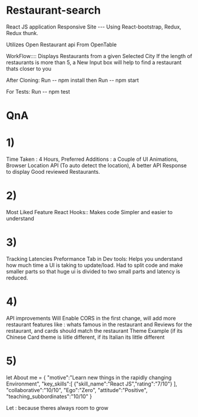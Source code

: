 # Restaurant-search

React JS application 
Responsive Site --- Using React-bootstrap, Redux, Redux thunk.

Utilizes Open Restaurant api From OpenTable

WorkFlow::::
Displays Restaurants from a given Selected City
If the length of restaurants is more than 5, a New Input box will help to find a restaurant thats closer to you

After Cloning: 
Run -- npm install
then 
Run -- npm start

For Tests:
Run -- npm test



# QnA

# 1)
Time Taken : 4 Hours,
Preferred Additions : a Couple of UI Animations, Browser Location API (To auto detect the location), A better API Response to display Good reviewed Restaurants.
# 2) 
Most Liked Feature
React Hooks:: Makes code Simpler and easier to understand
# 3) 
Tracking Latencies
Preformance Tab in Dev tools: Helps you understand how much time a UI is taking to update/load. Had to split code and make smaller parts so that huge ui is divided to two small parts and latency is reduced.
# 4) 
API improvements
Will Enable CORS in the first change, will add more restaurant features like : whats famous in the restaurant and Reviews for the restaurant, and cards should match the restaurant Theme Example (if its Chinese Card theme is liitle different, if its Italian its little different
# 5)
let About me =
{
  "motive":"Learn new things in the rapidly changing Environment",
  "key_skills":[ {"skill_name":"React JS","rating":"7/10"} ],
  "collaborative":"10/10",
  "Ego":"Zero",
  "attitude":"Positive",
  "teaching_subbordinates":"10/10"
}

Let : because theres always room to grow


